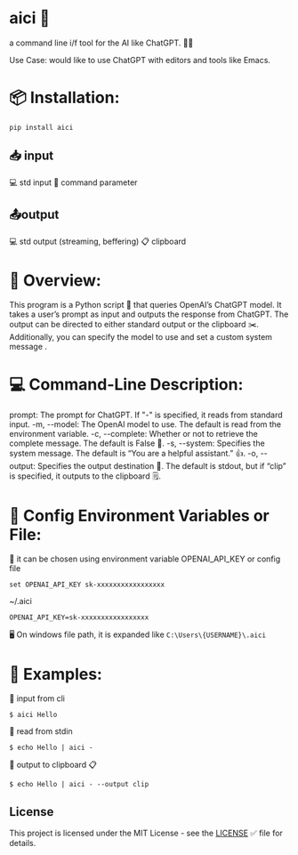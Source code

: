 # aici 🚀

a command line i/f tool for the AI like ChatGPT. 🤖💬

Use Case: would like to use ChatGPT with editors and tools like Emacs.

# 📦 Installation:

`pip install aici`

## 📥 input

💻 std input
💬 command parameter

## 📤output

💻 std output (streaming, beffering)
📋 clipboard

# 📖 Overview:

This program is a Python script 🐍 that queries OpenAI’s ChatGPT model. It takes a user’s prompt as input and outputs the response from ChatGPT. The output can be directed to either standard output or the clipboard ✂️. Additionally, you can specify the model to use and set a custom system message .

# 💻 Command-Line Description:

prompt: The prompt for ChatGPT. If "-" is specified, it reads from standard input.
-m, --model: The OpenAI model to use. The default is read from the environment variable.
-c, --complete: Whether or not to retrieve the complete message. The default is False 🚫.
-s, --system: Specifies the system message. The default is “You are a helpful assistant.” 👍.
-o, --output: Specifies the output destination 🏁. The default is stdout, but if “clip” is specified, it outputs to the clipboard 🗒️.

# 🔧 Config Environment Variables or File:

🔑 it can be chosen using environment variable OPENAI_API_KEY or config file

```
set OPENAI_API_KEY sk-xxxxxxxxxxxxxxxxx
```

~/.aici

```
OPENAI_API_KEY=sk-xxxxxxxxxxxxxxxxx
```

🖥️ On windows file path, it is expanded like `C:\Users\{USERNAME}\.aici`

# 👋 Examples:

💨 input from cli

```
$ aici Hello
```

💨 read from stdin

```
$ echo Hello | aici -
```

💨 output to clipboard 📋

```
$ echo Hello | aici - --output clip
```

## License

This project is licensed under the MIT License - see the [LICENSE](LICENSE) ✅ file for details.
